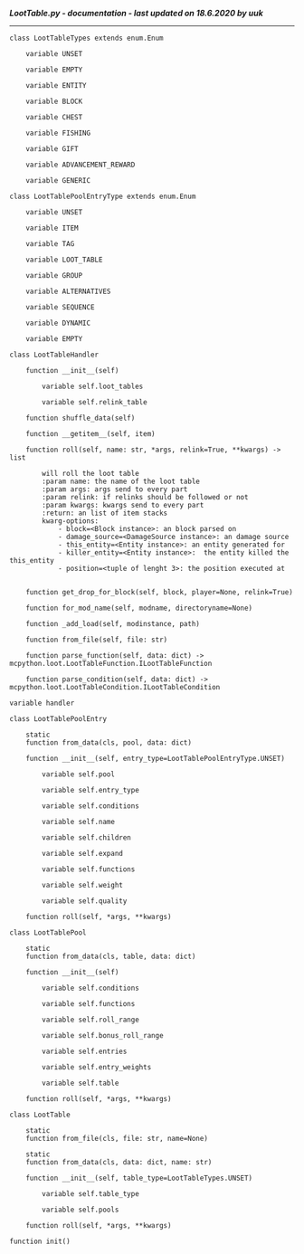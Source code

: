***LootTable.py - documentation - last updated on 18.6.2020 by uuk***
___

    class LootTableTypes extends enum.Enum

        variable UNSET

        variable EMPTY

        variable ENTITY

        variable BLOCK

        variable CHEST

        variable FISHING

        variable GIFT

        variable ADVANCEMENT_REWARD

        variable GENERIC

    class LootTablePoolEntryType extends enum.Enum

        variable UNSET

        variable ITEM

        variable TAG

        variable LOOT_TABLE

        variable GROUP

        variable ALTERNATIVES

        variable SEQUENCE

        variable DYNAMIC

        variable EMPTY

    class LootTableHandler

        function __init__(self)

            variable self.loot_tables

            variable self.relink_table

        function shuffle_data(self)

        function __getitem__(self, item)

        function roll(self, name: str, *args, relink=True, **kwargs) -> list
            
            will roll the loot table
            :param name: the name of the loot table
            :param args: args send to every part
            :param relink: if relinks should be followed or not
            :param kwargs: kwargs send to every part
            :return: an list of item stacks
            kwarg-options:
                - block=<Block instance>: an block parsed on
                - damage_source=<DamageSource instance>: an damage source
                - this_entity=<Entity instance>: an entity generated for
                - killer_entity=<Entity instance>:  the entity killed the this_entity
                - position=<tuple of lenght 3>: the position executed at


        function get_drop_for_block(self, block, player=None, relink=True)

        function for_mod_name(self, modname, directoryname=None)

        function _add_load(self, modinstance, path)

        function from_file(self, file: str)

        function parse_function(self, data: dict) -> mcpython.loot.LootTableFunction.ILootTableFunction

        function parse_condition(self, data: dict) -> mcpython.loot.LootTableCondition.ILootTableCondition

    variable handler

    class LootTablePoolEntry

        static
        function from_data(cls, pool, data: dict)

        function __init__(self, entry_type=LootTablePoolEntryType.UNSET)

            variable self.pool

            variable self.entry_type

            variable self.conditions

            variable self.name

            variable self.children

            variable self.expand

            variable self.functions

            variable self.weight

            variable self.quality

        function roll(self, *args, **kwargs)

    class LootTablePool

        static
        function from_data(cls, table, data: dict)

        function __init__(self)

            variable self.conditions

            variable self.functions

            variable self.roll_range

            variable self.bonus_roll_range

            variable self.entries

            variable self.entry_weights

            variable self.table

        function roll(self, *args, **kwargs)

    class LootTable

        static
        function from_file(cls, file: str, name=None)

        static
        function from_data(cls, data: dict, name: str)

        function __init__(self, table_type=LootTableTypes.UNSET)

            variable self.table_type

            variable self.pools

        function roll(self, *args, **kwargs)

    function init()